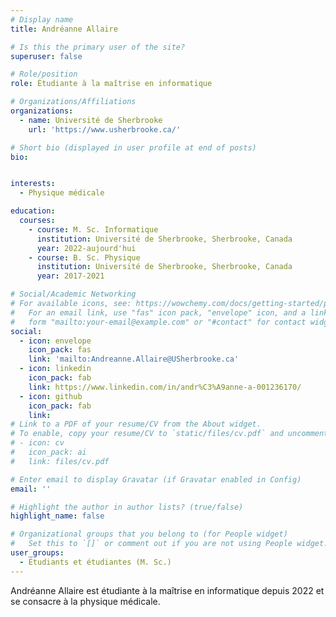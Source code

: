 ```yaml
---
# Display name
title: Andréanne Allaire

# Is this the primary user of the site?
superuser: false

# Role/position
role: Étudiante à la maîtrise en informatique

# Organizations/Affiliations
organizations:
  - name: Université de Sherbrooke
    url: 'https://www.usherbrooke.ca/'

# Short bio (displayed in user profile at end of posts)
bio: 


interests:
  - Physique médicale

education:
  courses:
    - course: M. Sc. Informatique
      institution: Université de Sherbrooke, Sherbrooke, Canada
      year: 2022-aujourd'hui
    - course: B. Sc. Physique
      institution: Université de Sherbrooke, Sherbrooke, Canada
      year: 2017-2021

# Social/Academic Networking
# For available icons, see: https://wowchemy.com/docs/getting-started/page-builder/#icons
#   For an email link, use "fas" icon pack, "envelope" icon, and a link in the
#   form "mailto:your-email@example.com" or "#contact" for contact widget.
social:
  - icon: envelope
    icon_pack: fas
    link: 'mailto:Andreanne.Allaire@USherbrooke.ca'
  - icon: linkedin
    icon_pack: fab
    link: https://www.linkedin.com/in/andr%C3%A9anne-a-001236170/
  - icon: github
    icon_pack: fab
    link: 
# Link to a PDF of your resume/CV from the About widget.
# To enable, copy your resume/CV to `static/files/cv.pdf` and uncomment the lines below.
# - icon: cv
#   icon_pack: ai
#   link: files/cv.pdf

# Enter email to display Gravatar (if Gravatar enabled in Config)
email: ''

# Highlight the author in author lists? (true/false)
highlight_name: false

# Organizational groups that you belong to (for People widget)
#   Set this to `[]` or comment out if you are not using People widget.
user_groups:
  - Étudiants et étudiantes (M. Sc.)
---
```


Andréanne Allaire est étudiante à la maîtrise en informatique depuis 2022 et se consacre à la physique médicale.
